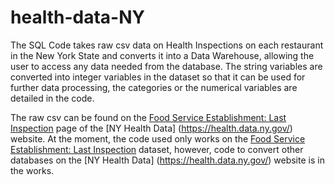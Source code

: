 # health-data-NY

The SQL Code takes raw csv data on Health Inspections on each restaurant in the New York State and converts it into a Data Warehouse, allowing the user to access any data needed from the database. The string variables are converted into integer variables in the dataset so that it can be used for further data processing, the categories or the numerical variables are detailed in the code. 

The raw csv can be found on the [Food Service Establishment: Last Inspection](https://health.data.ny.gov/Health/Food-Service-Establishment-Last-Inspection/cnih-y5dw) page of the [NY Health Data] (https://health.data.ny.gov/) website. At the moment, the code used only works on the [Food Service Establishment: Last Inspection](https://health.data.ny.gov/Health/Food-Service-Establishment-Last-Inspection/cnih-y5dw) dataset, however, code to convert other databases on the [NY Health Data] (https://health.data.ny.gov/) website is in the works. 

